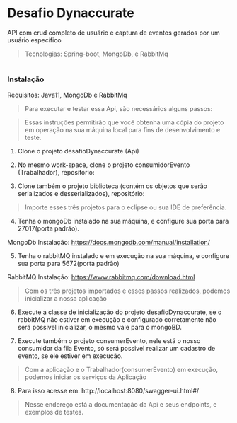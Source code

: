 # Desafio Dynaccurate 
API com crud completo de usuário e captura de eventos gerados por um usuário específico
> Tecnologias: Spring-boot, MongoDb, e RabbitMq

# <h3> Instalação </h3>

Requisitos: Java11, MongoDb e RabbitMq

> Para executar e testar essa Api, são necessários alguns passos:

> Essas instruções permitirão que você obtenha uma cópia do projeto em operação na sua máquina local para fins de desenvolvimento e teste.

1. Clone o projeto desafioDynaccurate (Api)

2. No mesmo work-space, clone o projeto consumidorEvento (Trabalhador), repositório: 

3. Clone também o projeto biblioteca (contém os objetos que serão serializados e desserializados), repositório:

> Importe esses três projetos para o eclipse ou sua IDE de preferência.

4. Tenha o mongoDb instalado na sua máquina, e configure sua porta para 27017(porta padrão).

MongoDb Instalação: https://docs.mongodb.com/manual/installation/

5. Tenha o rabbitMQ instalado e em execução na sua máquina, e configure sua porta para 5672(porta padrão)

RabbitMQ Instalação: https://www.rabbitmq.com/download.html

> Com os três projetos importados e esses passos realizados, podemos inicializar a nossa aplicação

6. Execute a classe de inicialização do projeto desafioDynaccurate, se o rabbitMQ não estiver em execução e configurado corretamente não será possivel inicializar, o mesmo vale para o mongoBD.  

7. Execute também o projeto consumerEvento, nele está o nosso consumidor da fila Evento, só será possivel realizar um cadastro de evento, se ele estiver em execução.

> Com a aplicação e o Trabalhador(consumerEvento) em execução, podemos iniciar os serviços da Aplicação

8. Para isso acesse em: http://localhost:8080/swagger-ui.html#/

> Nesse endereço está a documentação da Api e seus endpoints, e exemplos de testes. 


